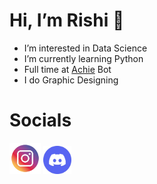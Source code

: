 # Hi, I’m Rishi 👋
- I’m interested in Data Science
- I’m currently learning Python
- Full time at [Achie]( https://achiebot.netlify.app/) Bot
- I do Graphic Designing

# Socials
[<img src="https://github.com/rishizip/python-lectures/blob/d8620d9ea38eb41470a4768855146dada56cc350/instagram_logo_2.o-removebg-preview.png" width="50">](https://www.instagram.com/rishizip/)
[<img src="https://github.com/rishizip/python-lectures/blob/c890c2a7708023ead44d02c7798ba52dc121baa4/v2-removebg-preview.png" width="45">](https://discord.gg/achie)
